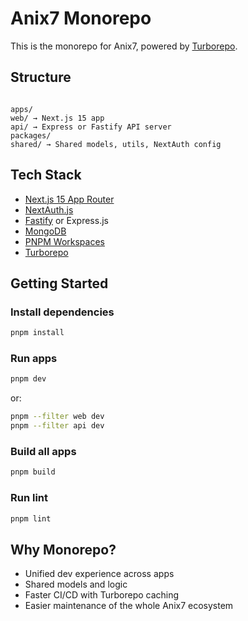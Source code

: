 # Anix7 Monorepo

This is the monorepo for Anix7, powered by [Turborepo](https://turbo.build/repo).

## Structure

```

apps/
web/ → Next.js 15 app
api/ → Express or Fastify API server
packages/
shared/ → Shared models, utils, NextAuth config

```

## Tech Stack

- [Next.js 15 App Router](https://nextjs.org/)
- [NextAuth.js](https://next-auth.js.org/)
- [Fastify](https://fastify.io/) or Express.js
- [MongoDB](https://www.mongodb.com/)
- [PNPM Workspaces](https://pnpm.io/workspaces)
- [Turborepo](https://turbo.build/repo)

## Getting Started

### Install dependencies

```bash
pnpm install
```

### Run apps

```bash
pnpm dev
```

or:

```bash
pnpm --filter web dev
pnpm --filter api dev
```

### Build all apps

```bash
pnpm build
```

### Run lint

```bash
pnpm lint
```

## Why Monorepo?

- Unified dev experience across apps
- Shared models and logic
- Faster CI/CD with Turborepo caching
- Easier maintenance of the whole Anix7 ecosystem
